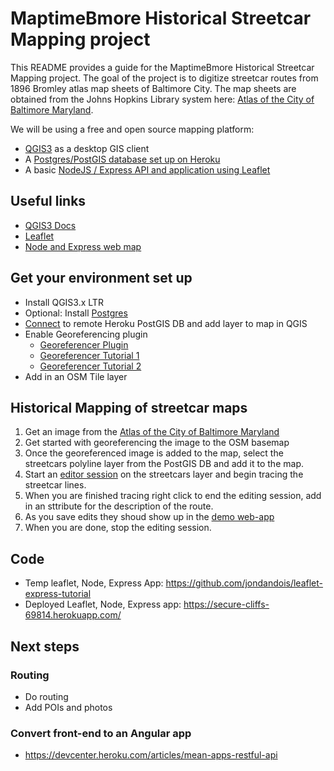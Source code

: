# MaptimeBmore Historical Streetcar Mapping project
This README provides a guide for the MaptimeBmore Historical Streetcar Mapping project. The goal of the project is to digitize streetcar routes from 1896 Bromley atlas map sheets of Baltimore City. The map sheets are obtained from the Johns Hopkins Library system here: [Atlas of the City of Baltimore Maryland](https://jscholarship.library.jhu.edu/handle/1774.2/35300).

We will be using a free and open source mapping platform:
- [QGIS3](https://qgis.org/en/site/) as a desktop GIS client
- A [Postgres/PostGIS database set up on Heroku](https://www.heroku.com/postgres)
- A basic [NodeJS / Express API and application using Leaflet](https://github.com/jondandois/leaflet-express-tutorial)

## Useful links
- [QGIS3 Docs](https://docs.qgis.org/3.4/en/docs/)
- [Leaflet](https://leafletjs.com/)
- [Node and Express web map](https://developer.mozilla.org/en-US/docs/Learn/Server-side/Express_Nodejs/skeleton_website)

## Get your environment set up
- Install QGIS3.x LTR
- Optional: Install [Postgres](https://www.postgresql.org/)
- [Connect](https://docs.qgis.org/3.4/en/docs/user_manual/managing_data_source/opening_data.html#database-related-tools) to remote Heroku PostGIS DB and add layer to map in QGIS
- Enable Georeferencing plugin
  - [Georeferencer Plugin](https://docs.qgis.org/3.4/en/docs/user_manual/plugins/core_plugins/plugins_georeferencer.html)
  - [Georeferencer Tutorial 1](https://docs.qgis.org/3.4/en/docs/training_manual/forestry/map_georeferencing.html)
  - [Georeferencer Tutorial 2](https://www.qgistutorials.com/en/docs/3/georeferencing_basics.html)
- Add in an OSM Tile layer

## Historical Mapping of streetcar maps
1. Get an image from the [Atlas of the City of Baltimore Maryland](https://jscholarship.library.jhu.edu/handle/1774.2/35300)
2. Get started with georeferencing the image to the OSM basemap
3. Once the georeferenced image is added to the map, select the streetcars polyline layer from the PostGIS DB and add it to the map.
4. Start an [editor session](https://docs.qgis.org/3.4/en/docs/user_manual/working_with_vector/editing_geometry_attributes.html) on the streetcars layer and begin tracing the streetcar lines.
5. When you are finished tracing right click to end the editing session, add in an sttribute for the description of the route.
6. As you save edits they shoud show up in the [demo web-app](https://secure-cliffs-69814.herokuapp.com/)
7. When you are done, stop the editing session.

## Code
- Temp leaflet, Node, Express App: https://github.com/jondandois/leaflet-express-tutorial
- Deployed Leaflet, Node, Express app: https://secure-cliffs-69814.herokuapp.com/

## Next steps

### Routing
- Do routing
- Add POIs and photos

### Convert front-end to an Angular app
- https://devcenter.heroku.com/articles/mean-apps-restful-api
